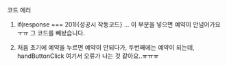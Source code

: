 코드 에러
1. if(response === 201){성공시 작동코드} ...
이 부분을 넣으면 예약이 안넘어가요 ㅜㅠ 그 코드를 빼놨습니다.

2. 처음 초기에 예약을 누르면 예약이 안되다가, 두번째에는 예약이 되는데, 
handButtonClick 여기서 오류가 나는 것 같아요..ㅠㅠㅠ
